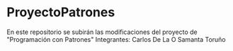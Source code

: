 # ProyectoPatrones
En este repositorio se subirán las modificaciones del proyecto de "Programación con Patrones"
Integrantes: Carlos De La O
Samanta Toruño
